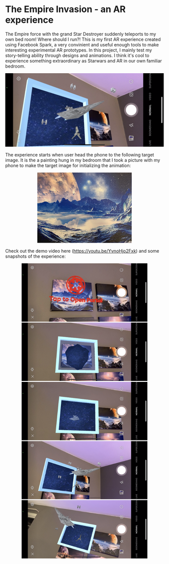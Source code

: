 # The Empire Invasion - an AR experience
The Empire force with the grand Star Destroyer suddenly teleports to my own bed room! Where should I run?!
This is my first AR experience created using Facebook Spark, a very convinient and useful enough tools to make interesting experimental AR prototypes. 
In this project, I mainly test my story-telling ability through designs and animations. I think it's cool to experience something extraordinary as Starwars and AR in our own familiar bedroom. 

<p align="center">
  <img width="600" src="images/image1.PNG">
</p>

The experience starts when user head the phone to the following target image. It is the a painting hung in my bedroom that I took a picture with my phone to make the target image for initializing the animation:
<p align="center">
  <img width="300" src="images/target_img.jpg">
</p>

Check out the demo video here (https://youtu.be/YvnoHjo2Fxk) and some snapshots of the experience:

<p align="center">
  <img width="400" src="images/image2.PNG">
  <img width="400" src="images/image3.PNG">
  <img width="400" src="images/image4.PNG">
  <img width="400" src="images/image5.PNG">
  <img width="400" src="images/image6.PNG">
</p>
